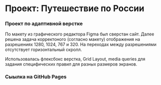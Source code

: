 # Проект: Путешествие по России
### Проект по адаптивной верстке
По макету из графического редактора Figma был сверстан сайт. Далее решена задача корректоного (согласно макету) отображения на разрешениях 1280, 1024, 767 и 320. На переходах между разрешениями отсутствует горизонтальный скролл. 
  
  Использовалась  флексбокс верстка, Grid Layout, media queries для задания специфических правил для разных размеров экранов.

  ### Сыылка на GitHub Pages
  
  



